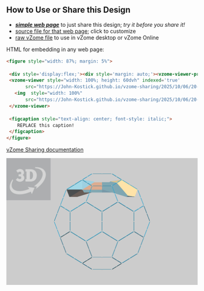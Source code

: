 
## How to Use or Share this Design

 - [***simple web page***](<https://John-Kostick.github.io/vzome-sharing/2025/10/06/20-43-38-Six-axis-CM-3/>) to just share this design; *try it before you share it!*
 - [source file for that web page](<https://github.com/John-Kostick/vzome-sharing/edit/main/2025/10/06/20-43-38-Six-axis-CM-3/index.md>); click to customize
 - [raw vZome file](<https://raw.githubusercontent.com/John-Kostick/vzome-sharing/main/2025/10/06/20-43-38-Six-axis-CM-3/Six-axis-CM-3.vZome>) to use in vZome desktop or vZome Online
 
 HTML for embedding in any web page:
 ```html
<figure style="width: 87%; margin: 5%">
  
  <div style='display:flex;'><div style='margin: auto;'><vzome-viewer-previous label='prev step'></vzome-viewer-previous><vzome-viewer-next label='next step'></vzome-viewer-next></div></div>
  <vzome-viewer style="width: 100%; height: 60dvh" indexed='true'
        src="https://John-Kostick.github.io/vzome-sharing/2025/10/06/20-43-38-Six-axis-CM-3/Six-axis-CM-3.vZome" >
    <img  style="width: 100%"
        src="https://John-Kostick.github.io/vzome-sharing/2025/10/06/20-43-38-Six-axis-CM-3/Six-axis-CM-3.png" >
  </vzome-viewer>

  <figcaption style="text-align: center; font-style: italic;">
     REPLACE this caption!
  </figcaption>
</figure>

 ```

[vZome Sharing documentation](https://vzome.github.io/vzome/sharing.html#how-it-works)

![Image](<Six-axis-CM-3.png>)


